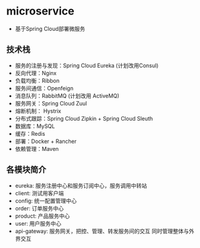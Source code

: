 # microservice
- 基于Spring Cloud部署微服务

## 技术栈
- 服务的注册与发现：Spring Cloud Eureka (计划改用Consul)
- 反向代理：Nginx
- 负载均衡：Ribbon
- 服务间通信：Openfeign
- 消息队列：RabbitMQ (计划改用 ActiveMQ)
- 服务网关：Spring Cloud Zuul
- 熔断机制： Hystrix
- 分布式跟踪：Spring Cloud Zipkin + Spring Cloud Sleuth
- 数据库：MySQL
- 缓存：Redis
- 部署：Docker + Rancher
- 依赖管理：Maven

## 各模块简介
- eureka: 服务注册中心和服务订阅中心，服务调用中转站
- client: 测试用客户端
- config: 统一配置管理中心
- order: 订单服务中心
- product: 产品服务中心
- user: 用户服务中心
- api-gateway: 服务网关，把控、管理、转发服务间的交互 同时管理整体与外界交互

